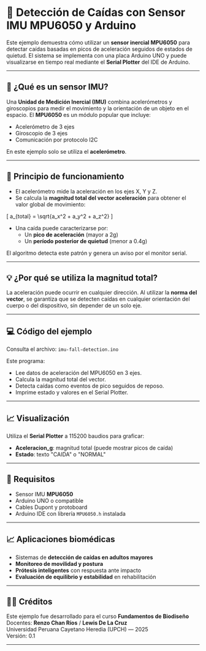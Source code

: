 # 📘 Detección de Caídas con Sensor IMU MPU6050 y Arduino

Este ejemplo demuestra cómo utilizar un **sensor inercial MPU6050** para detectar caídas basadas en picos de aceleración seguidos de estados de quietud. El sistema se implementa con una placa Arduino UNO y puede visualizarse en tiempo real mediante el **Serial Plotter** del IDE de Arduino.

---

## 🧪 ¿Qué es un sensor IMU?

Una **Unidad de Medición Inercial (IMU)** combina acelerómetros y giroscopios para medir el movimiento y la orientación de un objeto en el espacio. El **MPU6050** es un módulo popular que incluye:

- Acelerómetro de 3 ejes
- Giroscopio de 3 ejes
- Comunicación por protocolo I2C

En este ejemplo solo se utiliza el **acelerómetro**.

---

## 🔬 Principio de funcionamiento

- El acelerómetro mide la aceleración en los ejes X, Y y Z.
- Se calcula la **magnitud total del vector aceleración** para obtener el valor global de movimiento:

\[
a_{total} = \sqrt{a_x^2 + a_y^2 + a_z^2}
\]

- Una caída puede caracterizarse por:
  - Un **pico de aceleración** (mayor a 2g)
  - Un **período posterior de quietud** (menor a 0.4g)

El algoritmo detecta este patrón y genera un aviso por el monitor serial.

---

## 💡 ¿Por qué se utiliza la magnitud total?

La aceleración puede ocurrir en cualquier dirección. Al utilizar la **norma del vector**, se garantiza que se detecten caídas en cualquier orientación del cuerpo o del dispositivo, sin depender de un solo eje.

---

## 💻 Código del ejemplo

Consulta el archivo: `imu-fall-detection.ino`

Este programa:
- Lee datos de aceleración del MPU6050 en 3 ejes.
- Calcula la magnitud total del vector.
- Detecta caídas como eventos de pico seguidos de reposo.
- Imprime estado y valores en el Serial Plotter.

---

## 📈 Visualización

Utiliza el **Serial Plotter** a 115200 baudios para graficar:

- **Aceleracion_g**: magnitud total (puede mostrar picos de caída)
- **Estado**: texto "CAIDA" o "NORMAL"

---

## 📎 Requisitos

- Sensor IMU **MPU6050**
- Arduino UNO o compatible
- Cables Dupont y protoboard
- Arduino IDE con librería `MPU6050.h` instalada

---

## 📈 Aplicaciones biomédicas

- Sistemas de **detección de caídas en adultos mayores**
- **Monitoreo de movilidad y postura**
- **Prótesis inteligentes** con respuesta ante impacto
- **Evaluación de equilibrio y estabilidad** en rehabilitación

---

## 🧑‍🏫 Créditos

Este ejemplo fue desarrollado para el curso **Fundamentos de Biodiseño**  
Docentes: **Renzo Chan Ríos** / **Lewis De La Cruz**  
Universidad Peruana Cayetano Heredia (UPCH) — 2025  
Versión: 0.1

---
